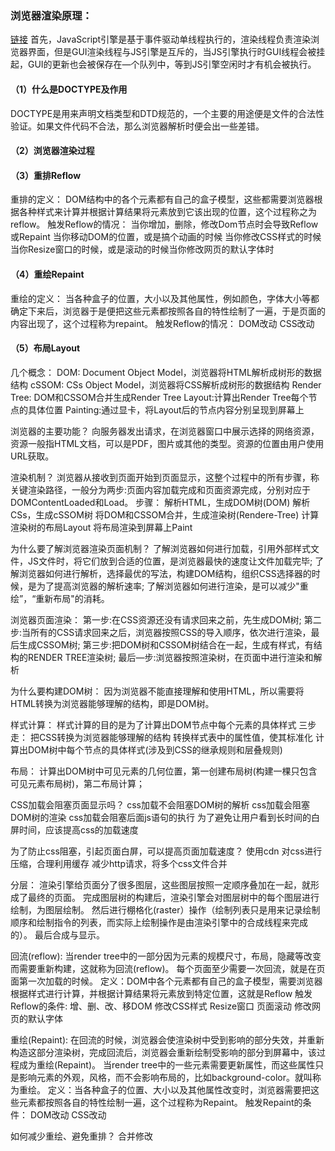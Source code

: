 ### 浏览器渲染原理：
[链接](https://segmentfault.com/a/1190000038468748#shareToWeibo)
首先，JavaScript引擎是基于事件驱动单线程执行的，渲染线程负责渲染浏览器界面，但是GUI渲染线程与JS引擎是互斥的，当JS引擎执行时GUI线程会被挂起，GUI的更新也会被保存在—个队列中，等到JS引擎空闲时才有机会被执行。

#### （1）什么是DOCTYPE及作用
DOCTYPE是用来声明文档类型和DTD规范的，一个主要的用途便是文件的合法性验证。如果文件代码不合法，那么浏览器解析时便会出一些差错。

#### （2）浏览器渲染过程

#### （3）重排Reflow
重排的定义：
  DOM结构中的各个元素都有自己的盒子模型，这些都需要浏览器根据各种样式来计算并根据计算结果将元素放到它该出现的位置，这个过程称之为reflow。
触发Reflow的情况：
  当你增加，删除，修改Dom节点时会导致Reflow或Repaint
  当你移动DOM的位置，或是搞个动画的时候
  当你修改CSS样式的时候
  当你Resize窗口的时候，或是滚动的时候当你修改网页的默认字体时

#### （4）重绘Repaint
重绘的定义：
  当各种盒子的位置，大小以及其他属性，例如颜色，字体大小等都确定下来后，浏览器于是便把这些元素都按照各自的特性绘制了一遍，于是页面的内容出现了，这个过程称为repaint。
触发Reflow的情况：
  DOM改动
  CSS改动

#### （5）布局Layout

几个概念：
  DOM: Document Object Model，浏览器将HTML解析成树形的数据结构
  cSSOM: CSs Object Model，浏览器将CSS解析成树形的数据结构
  Render Tree: DOM和CSSOM合并生成Render Tree
  Layout:计算出Render Tree每个节点的具体位置
  Painting:通过显卡，将Layout后的节点内容分别呈现到屏幕上

浏览器的主要功能？
  向服务器发出请求，在浏览器窗口中展示选择的网络资源，资源一般指HTML文档，可以是PDF，图片或其他的类型。资源的位置由用户使用URL获取。

渲染机制？
  浏览器从接收到页面开始到页面显示，这整个过程中的所有步骤，称关键渲染路径，一般分为两步:页面内容加载完成和页面资源完成，分别对应于DOMContentLoaded和Load。
  步骤：
    解析HTML，生成DOM树(DOM)
    解析CSs，生成cSSOM树
    将DOM和CSSOM合并，生成渲染树(Rendere-Tree)
    计算渲染树的布局Layout
    将布局渲染到屏幕上Paint

为什么要了解浏览器渲染页面机制？
  了解浏览器如何进行加载，引用外部样式文件，JS文件时，将它们放到合适的位置，是浏览器最快的速度让文件加载完毕;
  了解浏览器如何进行解析，选择最优的写法，构建DOM结构，组织CSS选择器的时候，是为了提高浏览器的解析速率;
  了解浏览器如何进行渲染，是可以减少"重绘”，“重新布局"的消耗。

浏览器页面渲染：
  第一步:在CSS资源还没有请求回来之前，先生成DOM树;
  第二步:当所有的CSS请求回来之后，浏览器按照CSS的导入顺序，依次进行渲染，最后生成CSSOM树;
  第三步:把DOM树和CSSOM树结合在一起，生成有样式，有结构的RENDER TREE渲染树;
  最后—步:浏览器按照渲染树，在页面中进行渲染和解析

为什么要构建DOM树：
  因为浏览器不能直接理解和使用HTML，所以需要将HTML转换为浏览器能够理解的结构，即是DOM树。

样式计算：
  样式计算的目的是为了计算出DOM节点中每个元素的具体样式
  三步走：
    把CSS转换为浏览器能够理解的结构
    转换样式表中的属性值，使其标准化
    计算出DOM树中每个节点的具体样式(涉及到CSS的继承规则和层叠规则)

布局：
  计算出DOM树中可见元素的几何位置，第一创建布局树(构建一棵只包含可见元素布局树)，第二布局计算；

CSS加载会阻塞页面显示吗？
  css加载不会阻塞DOM树的解析
  css加载会阻塞DOM树的渲染
  css加载会阻塞后面js语句的执行
  为了避免让用户看到长时间的白屏时间，应该提高css的加载速度

为了防止css阻塞，引起页面白屏，可以提高页面加载速度？
  使用cdn
  对css进行压缩，合理利用缓存
  减少http请求，将多个css文件合并

分层：
  渲染引擎给页面分了很多图层，这些图层按照一定顺序叠加在一起，就形成了最终的页面。
  完成图层树的构建后，渲染引擎会对图层树中的每个图层进行绘制，为图层绘制。
  然后进行棚格化(raster）操作（绘制列表只是用来记录绘制顺序和绘制指令的列表，而实际上绘制操作是由渲染引擎中的合成线程来完成的）。
  最后合成与显示。

回流(reflow):
  当render tree中的一部分因为元素的规模尺寸，布局，隐藏等改变而需要重新构建，这就称为回流(reflow)。
  每个页面至少需要一次回流，就是在页面第一次加载的时候。
  定义：DOM中各个元素都有自己的盒子模型，需要浏览器根据样式进行计算，并根据计算结果将元素放到特定位置，这就是Reflow
  触发Reflow的条件:
    增、删、改、移DOM
    修改CSS样式
    Resize窗口
    页面滚动
    修改网页的默认字体

重绘(Repaint):
  在回流的时候，浏览器会使渲染树中受到影响的部分失效，并重新构造这部分渲染树，完成回流后，浏览器会重新绘制受影响的部分到屏幕中，该过程成为重绘(Repaint)。
  当render tree中的一些元素需要更新属性，而这些属性只是影响元素的外观，风格，而不会影响布局的，比如background-color。就叫称为重绘。
  定义：当各种盒子的位置、大小以及其他属性改变时，浏览器需要把这些元素都按照各自的特性绘制一遍，这个过程称为Repaint。
  触发Repaint的条件：
    DOM改动
    CSS改动

如何减少重绘、避免重排？  合并修改




